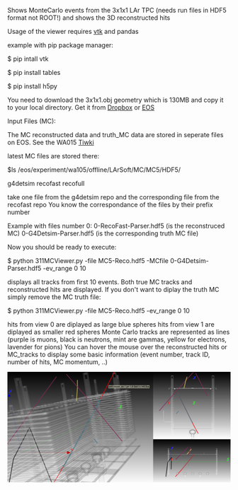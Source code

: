 Shows MonteCarlo events from the 3x1x1 LAr TPC (needs run files in HDF5 format not ROOT!) and shows the 3D reconstructed hits

Usage of the viewer
requires [vtk](https://www.vtk.org) and pandas

example with pip package manager:

$ pip intall vtk

$ pip install tables

$ pip install h5py

You need to download the 3x1x1.obj geometry which is 130MB and copy it to your local directory. Get it from [Dropbox](https://www.dropbox.com/s/lvsrrz614z7fotb/3x1x1-full.vtk?dl=0) or [EOS]()

Input Files (MC):

The MC reconstructed data and truth_MC data are stored in seperate files on EOS.
See the WA015 [Tiwki](https://twiki.cern.ch/twiki/bin/view/Sandbox/RecoData3x1x1)

latest MC files are stored there:

$ls /eos/experiment/wa105/offline/LArSoft/MC/MC5/HDF5/

g4detsim  recofast  recofull

take one file from the g4detsim repo and the corresponding file from the recofast repo
You know the correspondance of the files by their prefix number 

Example with files number 0:
0-RecoFast-Parser.hdf5 (is the reconstruced MC)
0-G4Detsim-Parser.hdf5 (is the corresponding truth MC file)

Now you should be ready to execute:

$ python 311MCViewer.py -file MC5-Reco.hdf5 -MCfile 0-G4Detsim-Parser.hdf5 -ev_range 0 10

displays all tracks from first 10 events. Both true MC tracks and reconstructed hits are displayed.
If you don't want to diplay the truth MC simply remove the MC truth file:

$ python 311MCViewer.py -file MC5-Reco.hdf5 -ev_range 0 10

hits from view 0 are diplayed as large blue spheres
hits from view 1 are diplayed as smaller red spheres
Monte Carlo tracks are represented as lines (purple is muons, black is neutrons, mint are gammas, yellow for electrons, lavender for pions)
You can hover the mouse over the reconstructed hits or MC_tracks to display some basic information (event number, track ID, number of hits, MC momentum, ..)

![alt text](MCViewer.png)
